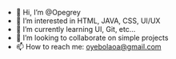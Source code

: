 - 👋 Hi, I’m @Opegrey
- 👀 I’m interested in HTML, JAVA, CSS, UI/UX
- 🌱 I’m currently learning UI, Git, etc...
- 💞️ I’m looking to collaborate on simple projects 
- 📫 How to reach me: oyebolaoa@gmail.com 

<!---
Opegrey/Opegrey is a ✨ special ✨ repository because its `README.md` (this file) appears on your GitHub profile.
You can click the Preview link to take a look at your changes.
--->
